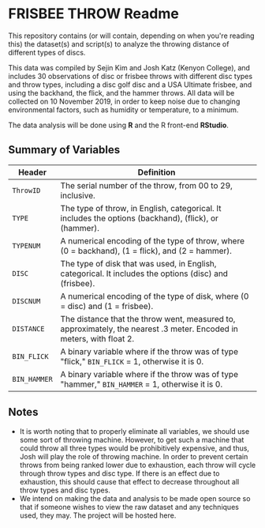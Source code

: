 # FRISBEE THROW Readme

This repository contains (or will contain, depending on when you're reading this) the dataset(s) and script(s) to analyze the throwing distance of different types of discs.

This data was compiled by Sejin Kim and Josh Katz (Kenyon College), and includes 30 observations of disc or frisbee throws with different disc types and throw types, including a disc golf disc and a USA Ultimate frisbee, and using the backhand, the flick, and the hammer throws. All data will be collected on 10 November 2019, in order to keep noise due to changing environmental factors, such as humidity or temperature, to a minimum.

The data analysis will be done using **R** and the R front-end **RStudio**.

## Summary of Variables

|Header|Definition|
|--|--|
|`ThrowID`|The serial number of the throw, from 00 to 29, inclusive.|
|`TYPE`|The type of throw, in English, categorical. It includes the options (backhand), (flick), or (hammer).|
|`TYPENUM`|A numerical encoding of the type of throw, where (0 = backhand), (1 = flick), and (2 = hammer).|
|`DISC`| The type of disk that was used, in English, categorical. It includes the options (disc) and (frisbee).|
|`DISCNUM`|A numerical encoding of the type of disk, where (0 = disc) and (1 = frisbee).|
|`DISTANCE`|The distance that the throw went, measured to, approximately, the nearest .3 meter. Encoded in meters, with float 2.|
|`BIN_FLICK`|A binary variable where if the throw was of type "flick," `BIN_FLICK` = 1, otherwise it is 0.|
|`BIN_HAMMER`|A binary variable where if the throw was of type "hammer," `BIN_HAMMER` = 1, otherwise it is 0.|


## Notes

 - It is worth noting that to properly eliminate all variables, we should use some sort of throwing machine. However, to get such a machine that could throw all three types would be prohibitively expensive, and thus, Josh will play the role of throwing machine. In order to prevent certain throws from being ranked lower due to exhaustion, each throw will cycle through throw types and disc type. If there is an effect due to exhaustion, this should cause that effect to decrease throughout all throw types and disc types.
- We intend on making the data and analysis to be made open source so that if someone wishes to view the raw dataset and any techniques used, they may. The project will be hosted here.
